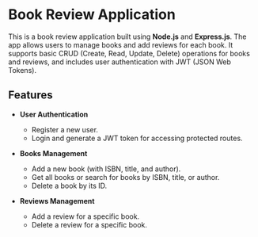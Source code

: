 # Book Review Application

This is a book review application built using **Node.js** and **Express.js**. The app allows users to manage books and add reviews for each book. It supports basic CRUD (Create, Read, Update, Delete) operations for books and reviews, and includes user authentication with JWT (JSON Web Tokens).

## Features

- **User Authentication**
  - Register a new user.
  - Login and generate a JWT token for accessing protected routes.

- **Books Management**
  - Add a new book (with ISBN, title, and author).
  - Get all books or search for books by ISBN, title, or author.
  - Delete a book by its ID.

- **Reviews Management**
  - Add a review for a specific book.
  - Delete a review for a specific book.
  
